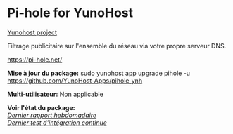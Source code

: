 Pi-hole for YunoHost
==================

[Yunohost project](https://yunohost.org/#/)

Filtrage publicitaire sur l'ensemble du réseau via votre propre serveur DNS.

https://pi-hole.net/

**Mise à jour du package:**
sudo yunohost app upgrade pihole -u https://github.com/YunoHost-Apps/pihole_ynh

**Multi-utilisateur:** Non applicable

**Voir l'état du package:**  
*[Dernier rapport hebdomadaire](https://forum.yunohost.org/t/rapport-hebdomadaire-dintegration-continue/2297)*  
*[Dernier test d'intégration continue](https://ci-apps.yunohost.org/jenkins/job/pihole%20%28Community%29/lastBuild/consoleFull)*
